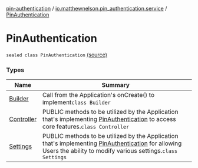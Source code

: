[pin-authentication](../../index.md) / [io.matthewnelson.pin_authentication.service](../index.md) / [PinAuthentication](./index.md)

# PinAuthentication

`sealed class PinAuthentication` [(source)](https://github.com/05nelsonm/pin-authentication/blob/master/pin-authentication/src/main/java/io/matthewnelson/pin_authentication/service/PinAuthentication.kt#L22)

### Types

| Name | Summary |
|---|---|
| [Builder](-builder/index.md) | Call from the Application's onCreate() to implement`class Builder` |
| [Controller](-controller/index.md) | PUBLIC methods to be utilized by the Application that's implementing [PinAuthentication](./index.md) to access core features.`class Controller` |
| [Settings](-settings/index.md) | PUBLIC methods to be utilized by the Application that's implementing [PinAuthentication](./index.md) for allowing Users the ability to modify various settings.`class Settings` |
